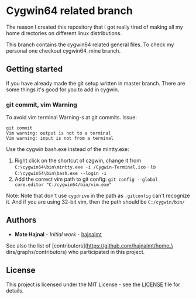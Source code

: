 # Cygwin64 related branch
The reason I created this repository that I got really tired of making all my
home directories on different linux distributions.

This branch contains the cygwin64 related general files. To check my personal
one checkout cygwin64_mine branch.

## Getting started
If you have already made the git setup written in master branch.
There are some things it's good for you to add in cygwin.

### git commit, vim Warning
To avoid vim terminal Warning-s at git commits.
Issue:
```
git commit
Vim warning: output is not to a terminal
Vim warning: input is not from a terminal
```
Use the cygwin bash.exe instead of the mintty.exe:
1. Right click on the shortcut of czgwin, change it from
<code>C:\cygwin64\bin\mintty.exe -i /Cygwin-Terminal.ico</code> - to
<code>C:\cygwin64\bin\bash.exe --login -i</code>
2. Add the correct vim path to git config:
<code>git config --global core.editor "C:/cygwin64/bin/vim.exe"</code>

Note: Note that don't use <code>cygdrive</code> in the path as <code>.gitconfig</code> can't recognize it. And if you are using 32-bit vim, then the path should be <code>C:/cygwin/bin/</code>


## Authors
* **Mate Hajnal** - *Initial work* - [hajnalmt](https://github.com/hajnalmt)

See also the list of [contributors](https://github.com/hajnalmt/home_\
dirs/graphs/contributors) who participated in this project.

## License
This project is licensed under the MIT License - see the [LICENSE](LICENSE)
file for details.
